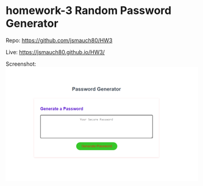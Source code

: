 # homework-3 Random Password Generator

Repo:	https://github.com/jsmauch80/HW3

Live: 	https://jsmauch80.github.io/HW3/

Screenshot:	![image](https://github.com/jsmauch80/HW3/blob/main/assets/password.png)
